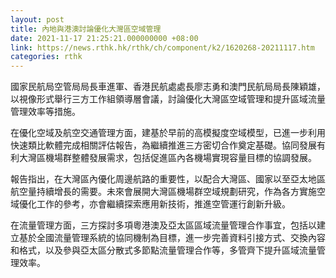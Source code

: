 ```yaml
---
layout: post
title: 內地與港澳討論優化大灣區空域管理
date: 2021-11-17 21:25:21.000000000 +08:00
link: https://news.rthk.hk/rthk/ch/component/k2/1620268-20211117.htm
categories: rthk
---
```


國家民航局空管局局長車進軍、香港民航處處長廖志勇和澳門民航局局長陳穎雄，以視像形式舉行三方工作組領導層會議，討論優化大灣區空域管理和提升區域流量管理效率等措施。

在優化空域及航空交通管理方面，建基於早前的高模擬度空域模型，已進一步利用快速類比軟體完成相關評估報告，為繼續推進三方密切合作奠定基礎。協同發展有利大灣區機場群整體發展需求，包括促進區內各機場實現容量目標的協調發展。

報告指出，在大灣區內優化周邊航路的重要性，以配合大灣區、國家以至亞太地區航空量持續增長的需要。未來會展開大灣區機場群空域規劃研究，作為各方實施空域優化工作的參考，亦會繼續探索應用新技術，推進空管運行創新升級。

在流量管理方面，三方探討多項粵港澳及亞太區區域流量管理合作事宜，包括以建立基於全國流量管理系統的協同機制為目標，進一步完善資料引接方式、交換內容和格式，以及參與亞太區分散式多節點流量管理合作等，多管齊下提升區域流量管理效率。
